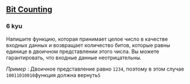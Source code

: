 <h2><a href=https://www.codewars.com/kata/526571aae218b8ee490006f4/train/javascript target="_blank">Bit Counting</a></h2><h3>6 kyu</h3><p><font style="vertical-align: inherit;"><font style="vertical-align: inherit;">Напишите функцию, которая принимает целое число в качестве входных данных и возвращает количество битов, которые равны единице в двоичном представлении этого числа. Вы можете гарантировать, что входные данные неотрицательны.</font></font></p><p><em><font style="vertical-align: inherit;"><font style="vertical-align: inherit;">Пример</font></font></em><font style="vertical-align: inherit;"><font style="vertical-align: inherit;"> : Двоичное представление равно </font></font><code>1234</code><font style="vertical-align: inherit;"><font style="vertical-align: inherit;">, поэтому </font><font style="vertical-align: inherit;">в этом случае </font></font><code>10011010010</code><font style="vertical-align: inherit;"><font style="vertical-align: inherit;">функция должна вернуть</font></font><code>5</code><font style="vertical-align: inherit;"></font></p>